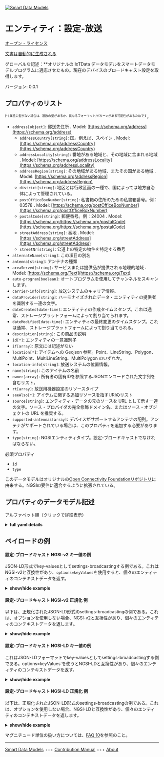 <!-- 10-Header -->  
[![Smart Data Models](https://smartdatamodels.org/wp-content/uploads/2022/01/SmartDataModels_logo.png "Logo")](https://smartdatamodels.org)  
エンティティ：設定-放送  
============<!-- /10-Header -->  
<!-- 15-License -->  
[オープン・ライセンス](https://github.com/smart-data-models//dataModel.OCF/blob/master/settings-broadcasting/LICENSE.md)  
[文書は自動的に生成される](https://docs.google.com/presentation/d/e/2PACX-1vTs-Ng5dIAwkg91oTTUdt8ua7woBXhPnwavZ0FxgR8BsAI_Ek3C5q97Nd94HS8KhP-r_quD4H0fgyt3/pub?start=false&loop=false&delayms=3000#slide=id.gb715ace035_0_60)  
<!-- /15-License -->  
<!-- 20-Description -->  
グローバルな記述：**オリジナルの IoTData データモデルをスマートデータモデルプログラムに適応させたもの。現在のデバイスのブロードキャスト設定を取得します。  
バージョン: 0.0.1  
<!-- /20-Description -->  
<!-- 30-PropertiesList -->  

## プロパティのリスト  

<sup><sub>[*] 属性に型がない場合は、複数の型があるか、異なるフォーマット/パターンがある可能性があるためです</sub></sup>。  
- `address[object]`: 郵送先住所  . Model: [https://schema.org/address](https://schema.org/address)	- `addressCountry[string]`: 国。例えば、スペイン  . Model: [https://schema.org/addressCountry](https://schema.org/addressCountry)  
	- `addressLocality[string]`: 番地がある地域と、その地域に含まれる地域  . Model: [https://schema.org/addressLocality](https://schema.org/addressLocality)  
	- `addressRegion[string]`: その地域がある地域、またその国がある地域  . Model: [https://schema.org/addressRegion](https://schema.org/addressRegion)  
	- `district[string]`: 地区とは行政区画の一種で、国によっては地方自治体によって管理されている。    
	- `postOfficeBoxNumber[string]`: 私書箱の住所のための私書箱番号。例：03578  . Model: [https://schema.org/postOfficeBoxNumber](https://schema.org/postOfficeBoxNumber)  
	- `postalCode[string]`: 郵便番号。例：24004  . Model: [https://schema.org/https://schema.org/postalCode](https://schema.org/https://schema.org/postalCode)  
	- `streetAddress[string]`: 番地  . Model: [https://schema.org/streetAddress](https://schema.org/streetAddress)  
	- `streetNr[string]`: 公道上の特定の物件を特定する番号    
- `alternateName[string]`: この項目の別名  - `antenna[string]`: アンテナの種類  - `areaServed[string]`: サービスまたは提供品が提供される地理的地域  . Model: [https://schema.org/Text](https://schema.org/Text)- `auto-program[boolean]`: オートプログラムを使用してチャンネルをスキャンします。  - `carrier-info[string]`: 放送システムのキャリア情報。  - `dataProvider[string]`: ハーモナイズされたデータ・エンティティの提供者を識別する一連の文字。  - `dateCreated[date-time]`: エンティティの作成タイムスタンプ。これは通常、ストレージプラットフォームによって割り当てられます。  - `dateModified[date-time]`: エンティティの最終変更のタイムスタンプ。これは通常、ストレージプラットフォームによって割り当てられる。  - `description[string]`: この商品の説明  - `id[*]`: エンティティの一意識別子  - `if[array]`: 原文には記述がない  - `location[*]`: アイテムへの Geojson 参照。Point、LineString、Polygon、MultiPoint、MultiLineString、MultiPolygon のいずれか。  - `location-info[string]`: 放送システムの位置情報。  - `name[string]`: このアイテムの名前  - `owner[array]`: 所有者の固有IDを参照するJSONエンコードされた文字列を含むリスト。  - `rt[array]`: 放送用機器設定のリソースタイプ  - `seeAlso[*]`: アイテムに関する追加リソースを指すURIのリスト  - `source[string]`: エンティティ・データの元のソースを URL として示す一連の文字。ソース・プロバイダの完全修飾ドメイン名、またはソース・オブジェクトの URL を推奨する。  - `supported-antennas[array]`: デバイスがサポートするアンテナの配列。アンテナがサポートされている場合は、このプロパティを追加する必要があります。  - `type[string]`: NGSIエンティティタイプ。設定-ブロードキャストでなければならない。  <!-- /30-PropertiesList -->  
<!-- 35-RequiredProperties -->  
必須プロパティ  
- `id`  - `type`  <!-- /35-RequiredProperties -->  
<!-- 40-RequiredProperties -->  
このデータモデルはオリジナルの[Open Connectivity Foundationリポジトリ](https://github.com/openconnectivityfoundation/IoTDataModels)に由来する。NGSIの要件に適合するように拡張されている。  
<!-- /40-RequiredProperties -->  
<!-- 50-DataModelHeader -->  
## プロパティのデータモデル記述  
アルファベット順（クリックで詳細表示）  
<!-- /50-DataModelHeader -->  
<!-- 60-ModelYaml -->  
<details><summary><strong>full yaml details</strong></summary>    
```yaml  
settings-broadcasting:    
  description: Smart Data Models Program adaptation of the original IoTData data Models. Gets current device broadcasting settings.    
  properties:    
    address:    
      description: The mailing address    
      properties:    
        addressCountry:    
          description: 'The country. For example, Spain'    
          type: string    
          x-ngsi:    
            model: https://schema.org/addressCountry    
            type: Property    
        addressLocality:    
          description: 'The locality in which the street address is, and which is in the region'    
          type: string    
          x-ngsi:    
            model: https://schema.org/addressLocality    
            type: Property    
        addressRegion:    
          description: 'The region in which the locality is, and which is in the country'    
          type: string    
          x-ngsi:    
            model: https://schema.org/addressRegion    
            type: Property    
        district:    
          description: 'A district is a type of administrative division that, in some countries, is managed by the local government'    
          type: string    
          x-ngsi:    
            type: Property    
        postOfficeBoxNumber:    
          description: 'The post office box number for PO box addresses. For example, 03578'    
          type: string    
          x-ngsi:    
            model: https://schema.org/postOfficeBoxNumber    
            type: Property    
        postalCode:    
          description: 'The postal code. For example, 24004'    
          type: string    
          x-ngsi:    
            model: https://schema.org/https://schema.org/postalCode    
            type: Property    
        streetAddress:    
          description: The street address    
          type: string    
          x-ngsi:    
            model: https://schema.org/streetAddress    
            type: Property    
        streetNr:    
          description: Number identifying a specific property on a public street    
          type: string    
          x-ngsi:    
            type: Property    
      type: object    
      x-ngsi:    
        model: https://schema.org/address    
        type: Property    
    alternateName:    
      description: An alternative name for this item    
      type: string    
      x-ngsi:    
        type: Property    
    antenna:    
      description: Type of antenna    
      type: string    
      x-ngsi:    
        type: Property    
    areaServed:    
      description: The geographic area where a service or offered item is provided    
      type: string    
      x-ngsi:    
        model: https://schema.org/Text    
        type: Property    
    auto-program:    
      description: Scan for channels using Auto Program.    
      type: boolean    
      x-ngsi:    
        type: Property    
    carrier-info:    
      description: Carrier information of the broadcast system.    
      type: string    
      x-ngsi:    
        type: Property    
    dataProvider:    
      description: A sequence of characters identifying the provider of the harmonised data entity    
      type: string    
      x-ngsi:    
        type: Property    
    dateCreated:    
      description: Entity creation timestamp. This will usually be allocated by the storage platform    
      format: date-time    
      type: string    
      x-ngsi:    
        type: Property    
    dateModified:    
      description: Timestamp of the last modification of the entity. This will usually be allocated by the storage platform    
      format: date-time    
      type: string    
      x-ngsi:    
        type: Property    
    description:    
      description: A description of this item    
      type: string    
      x-ngsi:    
        type: Property    
    id:    
      anyOf:    
        - description: Identifier format of any NGSI entity    
          maxLength: 256    
          minLength: 1    
          pattern: ^[\w\-\.\{\}\$\+\*\[\]`|~^@!,:\\]+$    
          type: string    
          x-ngsi:    
            type: Property    
        - description: Identifier format of any NGSI entity    
          format: uri    
          type: string    
          x-ngsi:    
            type: Property    
      description: Unique identifier of the entity    
      x-ngsi:    
        type: Property    
    if:    
      description: No description is available in the original    
      items:    
        enum:    
          - oic.if.rw    
          - oic.if.baseline    
        type: string    
      minItems: 2    
      readOnly: true    
      type: array    
      uniqueItems: true    
      x-ngsi:    
        type: Property    
    location:    
      description: 'Geojson reference to the item. It can be Point, LineString, Polygon, MultiPoint, MultiLineString or MultiPolygon'    
      oneOf:    
        - description: Geojson reference to the item. Point    
          properties:    
            bbox:    
              items:    
                type: number    
              minItems: 4    
              type: array    
            coordinates:    
              items:    
                type: number    
              minItems: 2    
              type: array    
            type:    
              enum:    
                - Point    
              type: string    
          required:    
            - type    
            - coordinates    
          title: GeoJSON Point    
          type: object    
          x-ngsi:    
            type: GeoProperty    
        - description: Geojson reference to the item. LineString    
          properties:    
            bbox:    
              items:    
                type: number    
              minItems: 4    
              type: array    
            coordinates:    
              items:    
                items:    
                  type: number    
                minItems: 2    
                type: array    
              minItems: 2    
              type: array    
            type:    
              enum:    
                - LineString    
              type: string    
          required:    
            - type    
            - coordinates    
          title: GeoJSON LineString    
          type: object    
          x-ngsi:    
            type: GeoProperty    
        - description: Geojson reference to the item. Polygon    
          properties:    
            bbox:    
              items:    
                type: number    
              minItems: 4    
              type: array    
            coordinates:    
              items:    
                items:    
                  items:    
                    type: number    
                  minItems: 2    
                  type: array    
                minItems: 4    
                type: array    
              type: array    
            type:    
              enum:    
                - Polygon    
              type: string    
          required:    
            - type    
            - coordinates    
          title: GeoJSON Polygon    
          type: object    
          x-ngsi:    
            type: GeoProperty    
        - description: Geojson reference to the item. MultiPoint    
          properties:    
            bbox:    
              items:    
                type: number    
              minItems: 4    
              type: array    
            coordinates:    
              items:    
                items:    
                  type: number    
                minItems: 2    
                type: array    
              type: array    
            type:    
              enum:    
                - MultiPoint    
              type: string    
          required:    
            - type    
            - coordinates    
          title: GeoJSON MultiPoint    
          type: object    
          x-ngsi:    
            type: GeoProperty    
        - description: Geojson reference to the item. MultiLineString    
          properties:    
            bbox:    
              items:    
                type: number    
              minItems: 4    
              type: array    
            coordinates:    
              items:    
                items:    
                  items:    
                    type: number    
                  minItems: 2    
                  type: array    
                minItems: 2    
                type: array    
              type: array    
            type:    
              enum:    
                - MultiLineString    
              type: string    
          required:    
            - type    
            - coordinates    
          title: GeoJSON MultiLineString    
          type: object    
          x-ngsi:    
            type: GeoProperty    
        - description: Geojson reference to the item. MultiLineString    
          properties:    
            bbox:    
              items:    
                type: number    
              minItems: 4    
              type: array    
            coordinates:    
              items:    
                items:    
                  items:    
                    items:    
                      type: number    
                    minItems: 2    
                    type: array    
                  minItems: 4    
                  type: array    
                type: array    
              type: array    
            type:    
              enum:    
                - MultiPolygon    
              type: string    
          required:    
            - type    
            - coordinates    
          title: GeoJSON MultiPolygon    
          type: object    
          x-ngsi:    
            type: GeoProperty    
      x-ngsi:    
        type: GeoProperty    
    location-info:    
      description: Location information of the broadcast system.    
      type: string    
      x-ngsi:    
        type: Property    
    name:    
      description: The name of this item    
      type: string    
      x-ngsi:    
        type: Property    
    owner:    
      description: A List containing a JSON encoded sequence of characters referencing the unique Ids of the owner(s)    
      items:    
        anyOf:    
          - description: Identifier format of any NGSI entity    
            maxLength: 256    
            minLength: 1    
            pattern: ^[\w\-\.\{\}\$\+\*\[\]`|~^@!,:\\]+$    
            type: string    
            x-ngsi:    
              type: Property    
          - description: Identifier format of any NGSI entity    
            format: uri    
            type: string    
            x-ngsi:    
              type: Property    
        description: Unique identifier of the entity    
        x-ngsi:    
          type: Property    
      type: array    
      x-ngsi:    
        type: Property    
    rt:    
      description: The Resource Type of Device Settings for broadcasting    
      items:    
        enum:    
          - oic.r.settings.broadcasting    
        type: string    
      minItems: 1    
      readOnly: true    
      type: array    
      uniqueItems: true    
      x-ngsi:    
        type: Property    
    seeAlso:    
      description: list of uri pointing to additional resources about the item    
      oneOf:    
        - items:    
            format: uri    
            type: string    
          minItems: 1    
          type: array    
        - format: uri    
          type: string    
      x-ngsi:    
        type: Property    
    source:    
      description: 'A sequence of characters giving the original source of the entity data as a URL. Recommended to be the fully qualified domain name of the source provider, or the URL to the source object'    
      type: string    
      x-ngsi:    
        type: Property    
    supported-antennas:    
      description: The array of possible antennas the device supports. This property should be added if antenna is supported.    
      items:    
        type: string    
      minItems: 1    
      readOnly: true    
      type: array    
      x-ngsi:    
        type: Property    
    type:    
      description: NGSI entity type. It has to be settings-broadcasting    
      enum:    
        - settings-broadcasting    
      type: string    
      x-ngsi:    
        type: Property    
  required:    
    - id    
    - type    
  type: object    
  x-derived-from: https://github.com/OpenInterConnect/IoTDataModels/blob/master/settings-broadcastingResURI.swagger.json    
  x-disclaimer: 'Redistribution and use in source and binary forms, with or without modification, are permitted  provided that the license conditions are met. Copyleft (c) 2022 Contributors to Smart Data Models Program'    
  x-license-url: https://github.com/smart-data-models/dataModel.OCF/blob/master/settings-broadcasting/LICENSE.md    
  x-model-schema: https://smart-data-models.github.io/dataModel.IoTDataModels/settings-broadcasting/schema.json    
  x-model-tags: OCF    
  x-version: 0.0.1    
```  
</details>    
<!-- /60-ModelYaml -->  
<!-- 70-MiddleNotes -->  
<!-- /70-MiddleNotes -->  
<!-- 80-Examples -->  
## ペイロードの例  
#### 設定-ブロードキャスト NGSI-v2 キー値の例  
JSON-LD形式でkey-valuesとしてsettings-broadcastingする例である。これはNGSI-v2と互換性があり、`options=keyValues`を使用すると、個々のエンティティのコンテキストデータを返す。  
<details><summary><strong>show/hide example</strong></summary>    
```json  
{  
    "id": "urn:ngsi-ld:settings-broadcasting:id:YWMD:14174205",  
    "dateCreated": "1981-06-24T23:59:36Z",  
    "dateModified": "1978-03-16T10:29:14Z",  
    "source": "Probably turn reach not north answer. Course occur easy give concern. Research someone lawyer situation pro",  
    "name": "Charge commercial development tough technology make often bit. Pick th",  
    "alternateName": "Yes create vo",  
    "description": "Structure smile nice goal. Pretty first here say sometimes.",  
    "dataProvider": "What challenge myself business something outside. Half hear any all relationship ",  
    "owner": [  
        "urn:ngsi-ld:settings-broadcasting:items:IYDV:67275654",  
        "urn:ngsi-ld:settings-broadcasting:items:NZOU:92414940"  
    ],  
    "seeAlso": [  
        "urn:ngsi-ld:settings-broadcasting:items:QQFK:04713049"  
    ],  
    "location": {  
        "type": "Point",  
        "coordinates": [  
            20.587973,  
            69.82222  
        ]  
    },  
    "address": {  
        "streetAddress": "Tree set environm",  
        "addressLocality": "Miss home respond family start environmental population. Scientist mention compare north when personal. Defense successful",  
        "addressRegion": "Focus themselves outside provide card chair report. Machine art data guess summer se",  
        "addressCountry": "Main glass day expect move western. Win machine suddenly professor expect. Affect present cold president how. Responsibility nat",  
        "postalCode": "Tend political card visit. Up behavior federal fall million history not market.",  
        "postOfficeBoxNumber": "State partner door market wide yourself. Line development money buy check include likely serious. Know security stop field tend police.",  
        "streetNr": "Dream some now eye recognize democratic production. Plan need think relationship. Rather culture continue family everyone society writer nothing. Those rather role bad.",  
        "district": "Year mean TV huge whose. Consid"  
    },  
    "areaServed": "Gun good deep them. Here you police tough public economic friend.",  
    "rt": [  
        "oic.r.settings.broadcasting"  
    ],  
    "if": [  
        "oic.if.baseline",  
        "oic.if.rw"  
    ],  
    "antenna": "The billion",  
    "supported-antennas": [  
        "Scene money move that south beyond. Up candidate up test. Around imagine quite commercial minute."  
    ],  
    "location-info": "Poor kid dream be street ed",  
    "carrier-info": "Art when prove discuss medical blood",  
    "auto-program": true,  
    "type": "settings-broadcasting"  
}  
```  
</details>  
#### 設定-ブロードキャスト NGSI-v2 正規化 例  
以下は、正規化されたJSON-LD形式のsettings-broadcastingの例である。これは、オプションを使用しない場合、NGSI-v2と互換性があり、個々のエンティティのコンテキストデータを返します。  
<details><summary><strong>show/hide example</strong></summary>    
```json  
{  
    "id": "urn:ngsi-ld:settings-broadcasting:id:YWMD:14174205",  
    "dateCreated": {  
        "type": "DateTime",  
        "value": "1981-06-24T23:59:36Z"  
    },  
    "dateModified": {  
        "type": "DateTime",  
        "value": "1978-03-16T10:29:14Z"  
    },  
    "source": {  
        "type": "Text",  
        "value": "Probably turn reach not north answer. Course occur easy give concern. Research someone lawyer situation pro"  
    },  
    "name": {  
        "type": "Text",  
        "value": "Charge commercial development tough technology make often bit. Pick th"  
    },  
    "alternateName": {  
        "type": "Text",  
        "value": "Yes create vo"  
    },  
    "description": {  
        "type": "Text",  
        "value": "Structure smile nice goal. Pretty first here say sometimes."  
    },  
    "dataProvider": {  
        "type": "Text",  
        "value": "What challenge myself business something outside. Half hear any all relationship "  
    },  
    "owner": {  
        "type": "StructuredValue",  
        "value": [  
            "urn:ngsi-ld:settings-broadcasting:items:IYDV:67275654",  
            "urn:ngsi-ld:settings-broadcasting:items:NZOU:92414940"  
        ]  
    },  
    "seeAlso": {  
        "type": "StructuredValue",  
        "value": [  
            "urn:ngsi-ld:settings-broadcasting:items:QQFK:04713049"  
        ]  
    },  
    "location": {  
        "type": "geo:json",  
        "value": {  
            "type": "Point",  
            "coordinates": [  
                20.587973,  
                69.82222  
            ]  
        }  
    },  
    "address": {  
        "type": "StructuredValue",  
        "value": {  
            "streetAddress": "Tree set environm",  
            "addressLocality": "Miss home respond family start environmental population. Scientist mention compare north when personal. Defense successful",  
            "addressRegion": "Focus themselves outside provide card chair report. Machine art data guess summer se",  
            "addressCountry": "Main glass day expect move western. Win machine suddenly professor expect. Affect present cold president how. Responsibility nat",  
            "postalCode": "Tend political card visit. Up behavior federal fall million history not market.",  
            "postOfficeBoxNumber": "State partner door market wide yourself. Line development money buy check include likely serious. Know security stop field tend police.",  
            "streetNr": "Dream some now eye recognize democratic production. Plan need think relationship. Rather culture continue family everyone society writer nothing. Those rather role bad.",  
            "district": "Year mean TV huge whose. Consid"  
        }  
    },  
    "areaServed": {  
        "type": "Text",  
        "value": "Gun good deep them. Here you police tough public economic friend."  
    },  
    "rt": {  
        "type": "StructuredValue",  
        "value": [  
            "oic.r.settings.broadcasting"  
        ]  
    },  
    "if": {  
        "type": "StructuredValue",  
        "value": [  
            "oic.if.baseline",  
            "oic.if.rw"  
        ]  
    },  
    "antenna": {  
        "type": "Text",  
        "value": "The billion"  
    },  
    "supported-antennas": {  
        "type": "StructuredValue",  
        "value": [  
            "Scene money move that south beyond. Up candidate up test. Around imagine quite commercial minute."  
        ]  
    },  
    "location-info": {  
        "type": "Text",  
        "value": "Poor kid dream be street ed"  
    },  
    "carrier-info": {  
        "type": "Text",  
        "value": "Art when prove discuss medical blood"  
    },  
    "auto-program": {  
        "type": "Boolean",  
        "value": true  
    },  
    "type": "settings-broadcasting"  
}  
```  
</details>  
#### 設定-ブロードキャスト NGSI-LD キー値の例  
これはJSON-LDフォーマットでkey-valuesとしてsettings-broadcastingする例である。options=keyValues`を使うとNGSI-LDと互換性があり、個々のエンティティのコンテキストデータを返す。  
<details><summary><strong>show/hide example</strong></summary>    
```json  
{  
    "id": "urn:ngsi-ld:settings-broadcasting:id:YWMD:14174205",  
    "dateCreated": "1981-06-24T23:59:36Z",  
    "dateModified": "1978-03-16T10:29:14Z",  
    "source": "Probably turn reach not north answer. Course occur easy give concern. Research someone lawyer situation pro",  
    "name": "Charge commercial development tough technology make often bit. Pick th",  
    "alternateName": "Yes create vo",  
    "description": "Structure smile nice goal. Pretty first here say sometimes.",  
    "dataProvider": "What challenge myself business something outside. Half hear any all relationship ",  
    "owner": [  
        "urn:ngsi-ld:settings-broadcasting:items:IYDV:67275654",  
        "urn:ngsi-ld:settings-broadcasting:items:NZOU:92414940"  
    ],  
    "seeAlso": [  
        "urn:ngsi-ld:settings-broadcasting:items:QQFK:04713049"  
    ],  
    "location": {  
        "type": "Point",  
        "coordinates": [  
            20.587973,  
            69.82222  
        ]  
    },  
    "address": {  
        "streetAddress": "Tree set environm",  
        "addressLocality": "Miss home respond family start environmental population. Scientist mention compare north when personal. Defense successful",  
        "addressRegion": "Focus themselves outside provide card chair report. Machine art data guess summer se",  
        "addressCountry": "Main glass day expect move western. Win machine suddenly professor expect. Affect present cold president how. Responsibility nat",  
        "postalCode": "Tend political card visit. Up behavior federal fall million history not market.",  
        "postOfficeBoxNumber": "State partner door market wide yourself. Line development money buy check include likely serious. Know security stop field tend police.",  
        "streetNr": "Dream some now eye recognize democratic production. Plan need think relationship. Rather culture continue family everyone society writer nothing. Those rather role bad.",  
        "district": "Year mean TV huge whose. Consid"  
    },  
    "areaServed": "Gun good deep them. Here you police tough public economic friend.",  
    "rt": [  
        "oic.r.settings.broadcasting"  
    ],  
    "if": [  
        "oic.if.baseline",  
        "oic.if.rw"  
    ],  
    "antenna": "The billion",  
    "supported-antennas": [  
        "Scene money move that south beyond. Up candidate up test. Around imagine quite commercial minute."  
    ],  
    "location-info": "Poor kid dream be street ed",  
    "carrier-info": "Art when prove discuss medical blood",  
    "auto-program": true,  
    "type": "settings-broadcasting",  
    "@context": [  
        "https://smartdatamodels.org/context.jsonld"  
    ]  
}  
```  
</details>  
#### 設定-ブロードキャスト NGSI-LD 正規化 例  
以下は、正規化されたJSON-LD形式のsettings-broadcastingの例である。これは、オプションを使用しない場合、NGSI-LDと互換性があり、個々のエンティティのコンテキストデータを返します。  
<details><summary><strong>show/hide example</strong></summary>    
```json  
{  
    "id": "urn:ngsi-ld:settings-broadcasting:id:YWMD:14174205",  
    "dateCreated": {  
        "type": "Property",  
        "value": {  
            "@type": "DateTime",  
            "@value": "1981-06-24T23:59:36Z"  
        }  
    },  
    "dateModified": {  
        "type": "Property",  
        "value": {  
            "@type": "DateTime",  
            "@value": "1978-03-16T10:29:14Z"  
        }  
    },  
    "source": {  
        "type": "Property",  
        "value": "Probably turn reach not north answer. Course occur easy give concern. Research someone lawyer situation pro"  
    },  
    "name": {  
        "type": "Property",  
        "value": "Charge commercial development tough technology make often bit. Pick th"  
    },  
    "alternateName": {  
        "type": "Property",  
        "value": "Yes create vo"  
    },  
    "description": {  
        "type": "Property",  
        "value": "Structure smile nice goal. Pretty first here say sometimes."  
    },  
    "dataProvider": {  
        "type": "Property",  
        "value": "What challenge myself business something outside. Half hear any all relationship "  
    },  
    "owner": {  
        "type": "Property",  
        "value": [  
            "urn:ngsi-ld:settings-broadcasting:items:IYDV:67275654",  
            "urn:ngsi-ld:settings-broadcasting:items:NZOU:92414940"  
        ]  
    },  
    "seeAlso": {  
        "type": "Property",  
        "value": [  
            "urn:ngsi-ld:settings-broadcasting:items:QQFK:04713049"  
        ]  
    },  
    "location": {  
        "type": "GeoProperty",  
        "value": {  
            "type": "Point",  
            "coordinates": [  
                20.587973,  
                69.82222  
            ]  
        }  
    },  
    "address": {  
        "type": "Property",  
        "value": {  
            "streetAddress": "Tree set environm",  
            "addressLocality": "Miss home respond family start environmental population. Scientist mention compare north when personal. Defense successful",  
            "addressRegion": "Focus themselves outside provide card chair report. Machine art data guess summer se",  
            "addressCountry": "Main glass day expect move western. Win machine suddenly professor expect. Affect present cold president how. Responsibility nat",  
            "postalCode": "Tend political card visit. Up behavior federal fall million history not market.",  
            "postOfficeBoxNumber": "State partner door market wide yourself. Line development money buy check include likely serious. Know security stop field tend police.",  
            "streetNr": "Dream some now eye recognize democratic production. Plan need think relationship. Rather culture continue family everyone society writer nothing. Those rather role bad.",  
            "district": "Year mean TV huge whose. Consid"  
        }  
    },  
    "areaServed": {  
        "type": "Property",  
        "value": "Gun good deep them. Here you police tough public economic friend."  
    },  
    "rt": {  
        "type": "Property",  
        "value": [  
            "oic.r.settings.broadcasting"  
        ]  
    },  
    "if": {  
        "type": "Property",  
        "value": [  
            "oic.if.baseline",  
            "oic.if.rw"  
        ]  
    },  
    "antenna": {  
        "type": "Property",  
        "value": "The billion"  
    },  
    "supported-antennas": {  
        "type": "Property",  
        "value": [  
            "Scene money move that south beyond. Up candidate up test. Around imagine quite commercial minute."  
        ]  
    },  
    "location-info": {  
        "type": "Property",  
        "value": "Poor kid dream be street ed"  
    },  
    "carrier-info": {  
        "type": "Property",  
        "value": "Art when prove discuss medical blood"  
    },  
    "auto-program": {  
        "type": "Property",  
        "value": true  
    },  
    "type": "settings-broadcasting",  
    "@context": [  
        "https://smartdatamodels.org/context.jsonld"  
    ]  
}  
```  
</details><!-- /80-Examples -->  
<!-- 90-FooterNotes -->  
<!-- /90-FooterNotes -->  
<!-- 95-Units -->  
マグニチュード単位の扱い方については、[FAQ 10](https://smartdatamodels.org/index.php/faqs/)を参照のこと。  
<!-- /95-Units -->  
<!-- 97-LastFooter -->  
---  
[Smart Data Models](https://smartdatamodels.org) +++ [Contribution Manual](https://bit.ly/contribution_manual) +++ [About](https://bit.ly/Introduction_SDM)<!-- /97-LastFooter -->  
